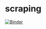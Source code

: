 # scraping

[![Binder](https://mybinder.org/badge.svg)](https://mybinder.org/v2/gh/o-date/scraping/master)
